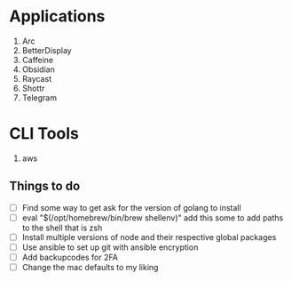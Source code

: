 # Applications
1. Arc
2. BetterDisplay
4. Caffeine
9. Obsidian
11. Raycast
12. Shottr
14. Telegram


# CLI Tools
1. aws


## Things to do

- [ ] Find some way to get ask for the version of golang to install
- [ ] eval "$(/opt/homebrew/bin/brew shellenv)" add this some to add paths to the shell that is zsh
- [ ] Install multiple versions of node and their respective global packages
- [ ] Use ansible to set up git with ansible encryption
- [ ] Add backupcodes for 2FA
- [ ] Change the mac defaults to my liking